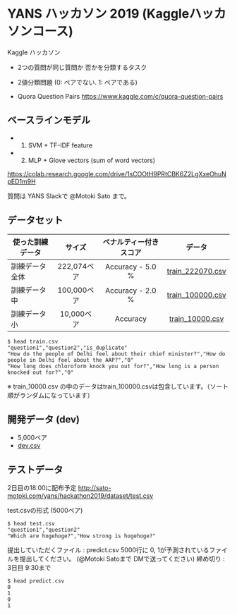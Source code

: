 # YANS ハッカソン 2019 (Kaggleハッカソンコース)
Kaggle ハッカソン
- 2つの質問が同じ質問か 否かを分類するタスク
- 2値分類問題 (0: ペアでない. 1: ペアである)

- Quora Question Pairs
https://www.kaggle.com/c/quora-question-pairs

## ベースラインモデル
- 1. SVM  + TF-IDF feature
- 2. MLP + Glove vectors (sum of word vectors)

https://colab.research.google.com/drive/1sCOOtH9PRtCBK6Z2LgXxeOhuNpED1m9H

質問は YANS Slackで @Motoki Sato まで。


## データセット
使った訓練データ | サイズ | ペナルティー付きスコア | データ
--------------| :---: | :---: | :---:
訓練データ　全体 | 222,074ペア | Accuracy - 5.0 % | [train_222070.csv](http://sato-motoki.com/yans/hackathon2019/dataset/train_222070.csv)
訓練データ　中 | 100,000ペア | Accuracy - 2.0 % | [train_100000.csv](http://sato-motoki.com/yans/hackathon2019/dataset/train_100000.csv)
訓練データ　小 | 10,000ペア | Accuracy  | [train_10000.csv](http://sato-motoki.com/yans/hackathon2019/dataset/train_10000.csv)

```
$ head train.csv
"question1","question2","is_duplicate"
"How do the people of Delhi feel about their chief minister?","How do people in Delhi feel about the AAP?","0"
"How long does chloroform knock you out for?","How long is a person knocked out for?","0"
```
※ train_10000.csv の中のデータはtrain_100000.csvは包含しています。（ソート順がランダムになっています）

## 開発データ (dev)
- 5,000ペア
- [dev.csv](http://sato-motoki.com/yans/hackathon2019/dataset/dev.csv)

## テストデータ
2日目の18:00に配布予定
http://sato-motoki.com/yans/hackathon2019/dataset/test.csv

test.csvの形式 (5000ペア)
```
$ head test.csv
"question1","question2"
"Which are hogehoge?","How strong is hogehoge?"
```

提出していただくファイル : predict.csv
5000行に 0, 1が予測されているファイルを提出してください。
 (@Motoki Satoまで DMで送ってください)
締め切り : 3日目 9:30まで
```
$ head predict.csv
0
1
0
1
```
